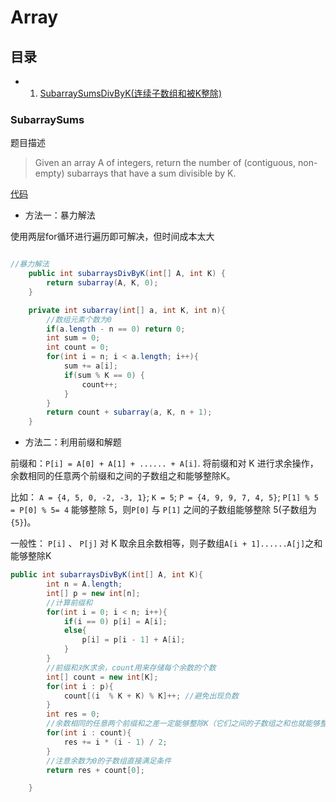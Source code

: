 # Array
## 目录
 * 1. [SubarraySumsDivByK(连续子数组和被K整除)](#SubarraySums)

### SubarraySums
题目描述
> Given an array A of integers, return the number of (contiguous, non-empty) subarrays that have a sum divisible by K.

[代码](./src/main/java/arrays/SubarraySums.java)
* 方法一：暴力解法

使用两层for循环进行遍历即可解决，但时间成本太大
```java

//暴力解法
    public int subarraysDivByK(int[] A, int K) {
        return subarray(A, K, 0);
    }

    private int subarray(int[] a, int K, int n){
        //数组元素个数为0
        if(a.length - n == 0) return 0;
        int sum = 0;
        int count = 0;
        for(int i = n; i < a.length; i++){
            sum += a[i];
            if(sum % K == 0) {
                count++;
            }
        }
        return count + subarray(a, K, n + 1);
    }
```

* 方法二：利用前缀和解题

前缀和：`P[i] = A[0] + A[1] + ...... + A[i]`.
将前缀和对 K 进行求余操作，余数相同的任意两个前缀和之间的子数组之和能够整除K。

比如：
`A = {4, 5, 0, -2, -3, 1}`; `K = 5`; `P = {4, 9, 9, 7, 4, 5}`;
`P[1] % 5 = P[0] % 5= 4` 能够整除 5，则`P[0]` 与 `P[1]` 之间的子数组能够整除 5(子数组为`{5}`)。

一般性：
`P[i]` 、 `P[j]` 对 K 取余且余数相等，则子数组`A[i + 1]......A[j]`之和能够整除K

```java
public int subarraysDivByK(int[] A, int K){
        int n = A.length;
        int[] p = new int[n];
        //计算前缀和
        for(int i = 0; i < n; i++){
            if(i == 0) p[i] = A[i];
            else{
                p[i] = p[i - 1] + A[i];
            }
        }
        //前缀和对K求余，count用来存储每个余数的个数
        int[] count = new int[K];
        for(int i : p){
            count[(i  % K + K) % K]++; //避免出现负数
        }
        int res = 0;
        //余数相同的任意两个前缀和之差一定能够整除K（它们之间的子数组之和也就能够整除K）
        for(int i : count){
            res += i * (i - 1) / 2;
        }
        //注意余数为0的子数组直接满足条件
        return res + count[0];

    }
```